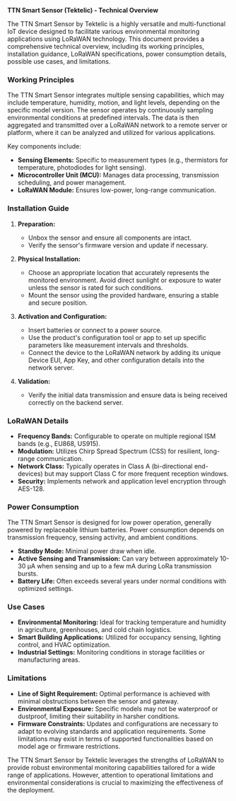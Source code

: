 **TTN Smart Sensor (Tektelic) - Technical Overview**

The TTN Smart Sensor by Tektelic is a highly versatile and multi-functional IoT device designed to facilitate various environmental monitoring applications using LoRaWAN technology. This document provides a comprehensive technical overview, including its working principles, installation guidance, LoRaWAN specifications, power consumption details, possible use cases, and limitations.

### Working Principles

The TTN Smart Sensor integrates multiple sensing capabilities, which may include temperature, humidity, motion, and light levels, depending on the specific model version. The sensor operates by continuously sampling environmental conditions at predefined intervals. The data is then aggregated and transmitted over a LoRaWAN network to a remote server or platform, where it can be analyzed and utilized for various applications.

Key components include:
- **Sensing Elements:** Specific to measurement types (e.g., thermistors for temperature, photodiodes for light sensing).
- **Microcontroller Unit (MCU):** Manages data processing, transmission scheduling, and power management.
- **LoRaWAN Module:** Ensures low-power, long-range communication.

### Installation Guide

1. **Preparation:**
   - Unbox the sensor and ensure all components are intact.
   - Verify the sensor's firmware version and update if necessary.

2. **Physical Installation:**
   - Choose an appropriate location that accurately represents the monitored environment. Avoid direct sunlight or exposure to water unless the sensor is rated for such conditions.
   - Mount the sensor using the provided hardware, ensuring a stable and secure position.

3. **Activation and Configuration:**
   - Insert batteries or connect to a power source.
   - Use the product's configuration tool or app to set up specific parameters like measurement intervals and thresholds.
   - Connect the device to the LoRaWAN network by adding its unique Device EUI, App Key, and other configuration details into the network server.

4. **Validation:**
   - Verify the initial data transmission and ensure data is being received correctly on the backend server.

### LoRaWAN Details

- **Frequency Bands:** Configurable to operate on multiple regional ISM bands (e.g., EU868, US915).
- **Modulation:** Utilizes Chirp Spread Spectrum (CSS) for resilient, long-range communication.
- **Network Class:** Typically operates in Class A (bi-directional end-devices) but may support Class C for more frequent reception windows.
- **Security:** Implements network and application level encryption through AES-128.

### Power Consumption

The TTN Smart Sensor is designed for low power operation, generally powered by replaceable lithium batteries. Power consumption depends on transmission frequency, sensing activity, and ambient conditions.

- **Standby Mode:** Minimal power draw when idle.
- **Active Sensing and Transmission:** Can vary between approximately 10-30 µA when sensing and up to a few mA during LoRa transmission bursts.
- **Battery Life:** Often exceeds several years under normal conditions with optimized settings.

### Use Cases

- **Environmental Monitoring:** Ideal for tracking temperature and humidity in agriculture, greenhouses, and cold chain logistics.
- **Smart Building Applications:** Utilized for occupancy sensing, lighting control, and HVAC optimization.
- **Industrial Settings:** Monitoring conditions in storage facilities or manufacturing areas.

### Limitations

- **Line of Sight Requirement:** Optimal performance is achieved with minimal obstructions between the sensor and gateway.
- **Environmental Exposure:** Specific models may not be waterproof or dustproof, limiting their suitability in harsher conditions.
- **Firmware Constraints:** Updates and configurations are necessary to adapt to evolving standards and application requirements. Some limitations may exist in terms of supported functionalities based on model age or firmware restrictions.

The TTN Smart Sensor by Tektelic leverages the strengths of LoRaWAN to provide robust environmental monitoring capabilities tailored for a wide range of applications. However, attention to operational limitations and environmental considerations is crucial to maximizing the effectiveness of the deployment.